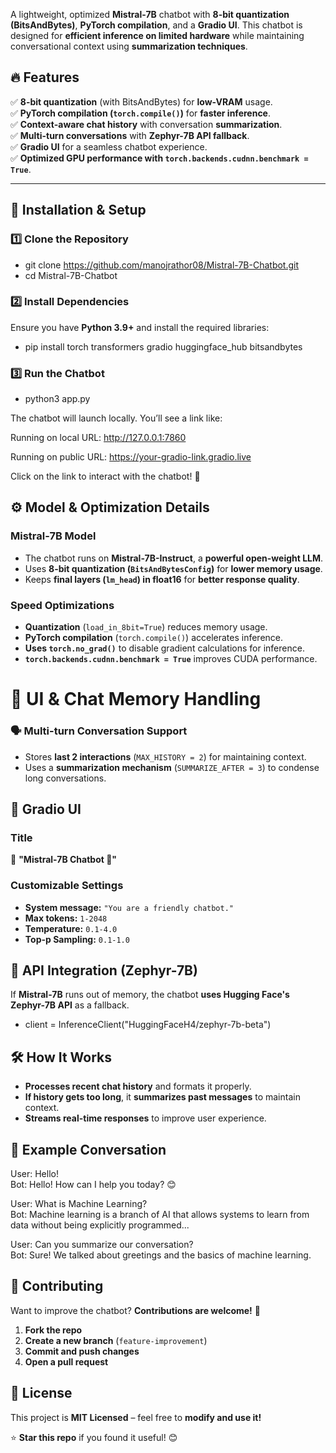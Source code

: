 A lightweight, optimized **Mistral-7B** chatbot with **8-bit quantization (BitsAndBytes)**, **PyTorch compilation**, and a **Gradio UI**. This chatbot is designed for **efficient inference on limited hardware** while maintaining conversational context using **summarization techniques**.

## 🔥 Features
✅ **8-bit quantization** (with BitsAndBytes) for **low-VRAM** usage.  
✅ **PyTorch compilation (`torch.compile()`)** for **faster inference**.  
✅ **Context-aware chat history** with conversation **summarization**.  
✅ **Multi-turn conversations** with **Zephyr-7B API fallback**.  
✅ **Gradio UI** for a seamless chatbot experience.  
✅ **Optimized GPU performance with `torch.backends.cudnn.benchmark = True`**.  

---

## 📌 Installation & Setup

### **1️⃣ Clone the Repository**

- git clone https://github.com/manojrathor08/Mistral-7B-Chatbot.git
- cd Mistral-7B-Chatbot

### **2️⃣ Install Dependencies**
Ensure you have **Python 3.9+** and install the required libraries:


- pip install torch transformers gradio huggingface_hub bitsandbytes

### **3️⃣ Run the Chatbot**

- python3 app.py

The chatbot will launch locally. You’ll see a link like:

Running on local URL:  http://127.0.0.1:7860

Running on public URL:  https://your-gradio-link.gradio.live

Click on the link to interact with the chatbot! 🚀

## ⚙️ Model & Optimization Details

### **Mistral-7B Model**
- The chatbot runs on **Mistral-7B-Instruct**, a **powerful open-weight LLM**.
- Uses **8-bit quantization (`BitsAndBytesConfig`)** for **lower memory usage**.
- Keeps **final layers (`lm_head`) in float16** for **better response quality**.

### **Speed Optimizations**
- **Quantization** (`load_in_8bit=True`) reduces memory usage.
- **PyTorch compilation** (`torch.compile()`) accelerates inference.
- **Uses `torch.no_grad()`** to disable gradient calculations for inference.
- **`torch.backends.cudnn.benchmark = True`** improves CUDA performance.
# 🎨 UI & Chat Memory Handling

### 🗣️ Multi-turn Conversation Support
- Stores **last 2 interactions** (`MAX_HISTORY = 2`) for maintaining context.
- Uses a **summarization mechanism** (`SUMMARIZE_AFTER = 3`) to condense long conversations.

## 💬 Gradio UI

### **Title**  
📝 **"Mistral-7B Chatbot 🤖"**

### **Customizable Settings**
- **System message:** `"You are a friendly chatbot."`
- **Max tokens:** `1-2048`
- **Temperature:** `0.1-4.0`
- **Top-p Sampling:** `0.1-1.0`

## 🔗 API Integration (Zephyr-7B)

If **Mistral-7B** runs out of memory, the chatbot **uses Hugging Face's Zephyr-7B API** as a fallback.

- client = InferenceClient("HuggingFaceH4/zephyr-7b-beta")


## 🛠️ How It Works
- **Processes recent chat history** and formats it properly.
- **If history gets too long**, it **summarizes past messages** to maintain context.
- **Streams real-time responses** to improve user experience.

## 📜 Example Conversation

User: Hello!  
Bot: Hello! How can I help you today? 😊  

User: What is Machine Learning?  
Bot: Machine learning is a branch of AI that allows systems to learn from data without being explicitly programmed...  

User: Can you summarize our conversation?  
Bot: Sure! We talked about greetings and the basics of machine learning.  


## 📌 Contributing
Want to improve the chatbot? **Contributions are welcome!** 🚀

1. **Fork the repo**  
2. **Create a new branch** (`feature-improvement`)  
3. **Commit and push changes**  
4. **Open a pull request**  


## 📜 License
This project is **MIT Licensed** – feel free to **modify and use it!**  

⭐ **Star this repo** if you found it useful! 😊
